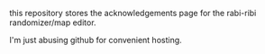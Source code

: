 this repository stores the acknowledgements page for the rabi-ribi randomizer/map editor.

I'm just abusing github for convenient hosting.